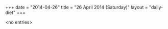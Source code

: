 +++
date = "2014-04-26"
title = "26 April 2014 (Saturday)"
layout = "daily-diet"
+++

<p>&lt;no entries&gt;</p>